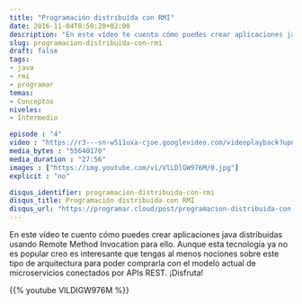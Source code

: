 ```yaml
---
title: "Programación distribuída con RMI"
date: 2016-11-04T8:50:20+02:00
description: "En este vídeo te cuento cómo puedes crear aplicaciones java distribuídas usando Remote Method Invocation para ello."
slug: programacion-distribuida-con-rmi
draft: false
tags:
- java
- rmi
- programar
temas:
- Conceptos
niveles:
- Intermedio

episode : "4"
video : "https://r3---sn-w511uxa-cjoe.googlevideo.com/videoplayback?upn=PoY3uT6yq54&expire=1479239014&itag=18&ratebypass=yes&mime=video%2Fmp4&ip=37.133.98.1&pl=26&mt=1479217319&mv=m&ei=BRErWOz9MtHccMK5pOAF&ms=au&mm=31&mn=sn-w511uxa-cjoe&id=o-ACGNwtE2oA-iDhFKnFOOIPLMGFlnXb7PkpaT4O5iAdo6&sparams=clen%2Cdur%2Cei%2Cgir%2Cid%2Cinitcwndbps%2Cip%2Cipbits%2Citag%2Clmt%2Cmime%2Cmm%2Cmn%2Cms%2Cmv%2Cpl%2Cratebypass%2Crequiressl%2Csource%2Cupn%2Cexpire&clen=55640170&ipbits=0&initcwndbps=2217500&requiressl=yes&source=youtube&dur=1676.457&lmt=1479068078293994&gir=yes&key=yt6&signature=413A51D962CD6A6BC726F421CD88CB3C5FC171F4.AE7FECF060B283E62025C5A96C17DCCA6D99C051"
media_bytes : "55640170"
media_duration : "27:56"
images : ["https://img.youtube.com/vi/VlLDlGW976M/0.jpg"]
explicit : "no"

disqus_identifier: programacion-distribuida-con-rmi
disqus_title: Programación distribuída con RMI
disqus_url: "https://programar.cloud/post/programacion-distribuida-con-rmi"
---      
```


En este vídeo te cuento cómo puedes crear aplicaciones java distribuídas usando Remote Method Invocation para ello. Aunque esta tecnología ya no es popular creo es interesante que tengas al menos nociones sobre este tipo de arquitectura para poder comprarla con el modelo actual de microservicios conectados por APIs REST. ¡Disfruta!

{{% youtube VlLDlGW976M %}}

<!--more-->